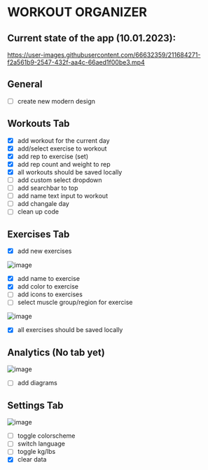 # WORKOUT ORGANIZER

## Current state of the app (10.01.2023):

https://user-images.githubusercontent.com/66632359/211684271-f2a561b9-2547-432f-aa4c-66aed1f00be3.mp4

## General
- [ ] create new modern design

## Workouts Tab

- [x] add workout for the current day
- [x] add/select exercise to workout
- [x] add rep to exercise (set)
- [x] add rep count and weight to rep
- [x] all workouts should be saved locally
- [ ] add custom select dropdown
- [ ] add searchbar to top
- [ ] add name text input to workout
- [ ] add changale day
- [ ] clean up code

## Exercises Tab

- [x] add new exercises

![image](https://user-images.githubusercontent.com/66632359/211764847-856631b7-67bf-44d7-9e33-dbe9e34e6fb1.png)

- [x] add name to exercise
- [x] add color to exercise
- [ ] add icons to exercises
- [ ] select muscle group/region for exercise

![image](https://user-images.githubusercontent.com/66632359/211764148-5cb8d7b9-74f5-41af-8831-3506c7fb20d9.png)

- [x] all exercises should be saved locally

## Analytics (No tab yet)

![image](https://user-images.githubusercontent.com/66632359/211768220-56fe2e63-8b37-4109-8c16-73c6012f14f3.png)

- [ ] add diagrams


## Settings Tab

![image](https://user-images.githubusercontent.com/66632359/211769447-a6b5daff-2638-4ba2-b95c-bfc2bed4e7de.png)


- [ ] toggle colorscheme
- [ ] switch language
- [ ] toggle kg/lbs
- [x] clear data
